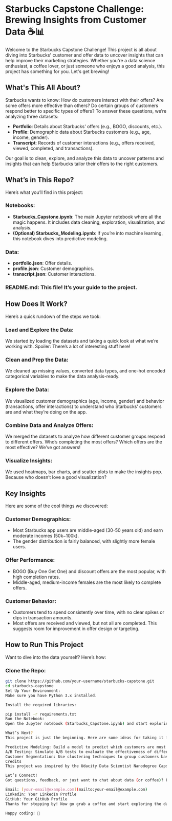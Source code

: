# Starbucks Capstone Challenge: Brewing Insights from Customer Data ☕📊

Welcome to the Starbucks Capstone Challenge! This project is all about diving into Starbucks' customer and offer data to uncover insights that can help improve their marketing strategies. Whether you're a data science enthusiast, a coffee lover, or just someone who enjoys a good analysis, this project has something for you. Let's get brewing!

## What's This All About?

Starbucks wants to know: How do customers interact with their offers? Are some offers more effective than others? Do certain groups of customers respond better to specific types of offers? To answer these questions, we’re analyzing three datasets:

- **Portfolio**: Details about Starbucks' offers (e.g., BOGO, discounts, etc.).
- **Profile**: Demographic data about Starbucks customers (e.g., age, income, gender).
- **Transcript**: Records of customer interactions (e.g., offers received, viewed, completed, and transactions).

Our goal is to clean, explore, and analyze this data to uncover patterns and insights that can help Starbucks tailor their offers to the right customers.

## What’s in This Repo?

Here’s what you’ll find in this project:

### Notebooks:

- **Starbucks_Capstone.ipynb**: The main Jupyter notebook where all the magic happens. It includes data cleaning, exploration, visualization, and analysis.
- **(Optional) Starbucks_Modeling.ipynb**: If you’re into machine learning, this notebook dives into predictive modeling.

### Data:

- **portfolio.json**: Offer details.
- **profile.json**: Customer demographics.
- **transcript.json**: Customer interactions.

### README.md: This file! It’s your guide to the project.

## How Does It Work?

Here’s a quick rundown of the steps we took:

### Load and Explore the Data:

We started by loading the datasets and taking a quick look at what we’re working with. Spoiler: There’s a lot of interesting stuff here!

### Clean and Prep the Data:

We cleaned up missing values, converted data types, and one-hot encoded categorical variables to make the data analysis-ready.

### Explore the Data:

We visualized customer demographics (age, income, gender) and behavior (transactions, offer interactions) to understand who Starbucks’ customers are and what they’re doing on the app.

### Combine Data and Analyze Offers:

We merged the datasets to analyze how different customer groups respond to different offers. Who’s completing the most offers? Which offers are the most effective? We’ve got answers!

### Visualize Insights:

We used heatmaps, bar charts, and scatter plots to make the insights pop. Because who doesn’t love a good visualization?

## Key Insights

Here are some of the cool things we discovered:

### Customer Demographics:

- Most Starbucks app users are middle-aged (30-50 years old) and earn moderate incomes (50k−100k).
- The gender distribution is fairly balanced, with slightly more female users.

### Offer Performance:

- BOGO (Buy One Get One) and discount offers are the most popular, with high completion rates.
- Middle-aged, medium-income females are the most likely to complete offers.

### Customer Behavior:

- Customers tend to spend consistently over time, with no clear spikes or dips in transaction amounts.
- Most offers are received and viewed, but not all are completed. This suggests room for improvement in offer design or targeting.

## How to Run This Project

Want to dive into the data yourself? Here’s how:

### Clone the Repo:

```bash
git clone https://github.com/your-username/starbucks-capstone.git
cd starbucks-capstone
Set Up Your Environment:
Make sure you have Python 3.x installed.

Install the required libraries:

pip install -r requirements.txt
Run the Notebook:
Open the Jupyter notebook (Starbucks_Capstone.ipynb) and start exploring!

What’s Next?
This project is just the beginning. Here are some ideas for taking it further:

Predictive Modeling: Build a model to predict which customers are most likely to complete an offer.
A/B Testing: Simulate A/B tests to evaluate the effectiveness of different offers.
Customer Segmentation: Use clustering techniques to group customers based on behavior and demographics.
Credits
This project was inspired by the Udacity Data Scientist Nanodegree Capstone Challenge. Shoutout to Starbucks for providing the data and to Udacity for the awesome learning experience!

Let’s Connect!
Got questions, feedback, or just want to chat about data (or coffee)? Feel free to reach out:

Email: [your-email@example.com](mailto:your-email@example.com)
LinkedIn: Your LinkedIn Profile
GitHub: Your GitHub Profile
Thanks for stopping by! Now go grab a coffee and start exploring the data. ☕✨

Happy coding! 🚀
